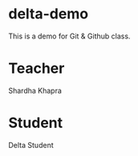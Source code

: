 # delta-demo
This is a demo for Git &amp; Github class.

# Teacher
Shardha Khapra

# Student
Delta Student